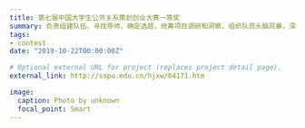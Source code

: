 ```yaml
---
title: 第七届中国大学生公共关系策划创业大赛一等奖
summary: 负责组建队伍，寻找导师，确定选题，统筹项目调研和洞察，组织队员头脑风暴，深度参与项目策划，负责制作效果图以及各类表格，负责文档优化及答辩工作，最终进入决赛并获得全国一等奖。
tags:
- contest
date: "2019-10-22T00:00:00Z"

# Optional external URL for project (replaces project detail page).
external_link: http://sspu.edu.cn/hjxw/64171.htm

image:
  caption: Photo by unknown
  focal_point: Smart
---
```

